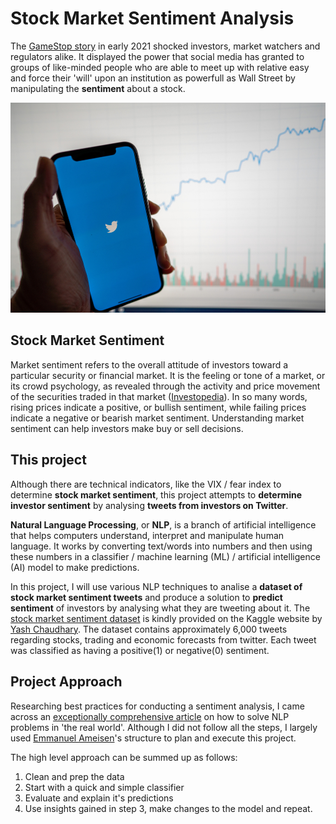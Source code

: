 # Stock Market Sentiment Analysis

The [GameStop story](https://www.nbcnews.com/business/business-news/gamestop-reddit-explainer-what-s-happening-stock-market-n1255922) in early 2021 shocked investors, market watchers and regulators alike.  It displayed the power that social media has granted to groups of like-minded people who are able to meet up with relative easy and force their 'will' upon an institution as powerfull as Wall Street by manipulating the **sentiment** about a stock.   

![](images/NLP-Stock-Market.jpg)

## Stock Market Sentiment
Market sentiment refers to the overall attitude of investors toward a particular security or financial market. It is the feeling or tone of a market, or its crowd psychology, as revealed through the activity and price movement of the securities traded in that market ([Investopedia](https://www.investopedia.com/terms/m/marketsentiment.asp)).  In so many words, rising prices indicate a positive, or bullish sentiment, while failing prices indicate a negative or bearish market sentiment. Understanding market sentiment can help investors make buy or sell decisions.

## This project

Although there are technical indicators, like the VIX / fear index to determine **stock market sentiment**, this project attempts to **determine investor sentiment** by analysing **tweets from investors on Twitter**.

**Natural Language Processing**, or **NLP**, is a branch of artificial intelligence that helps computers understand, interpret and manipulate human language.  It works by converting text/words into numbers and then using these numbers in a classifier / machine learning (ML) / artificial intelligence (AI)  model to make predictions.

In this project, I will use various NLP techniques to analise a **dataset of stock market sentiment tweets** and produce a solution to **predict sentiment** of investors by analysing what they are tweeting about it.  The [stock market sentiment dataset](https://www.kaggle.com/yash612/stockmarket-sentiment-dataset) is kindly provided on the Kaggle website by [Yash Chaudhary](https://www.kaggle.com/yash612).  The dataset contains approximately 6,000 tweets regarding stocks, trading and economic forecasts from twitter.  Each tweet was classified as having a positive(1) or negative(0) sentiment. 

## Project Approach 

Researching best practices for conducting a sentiment analysis, I came across an [exceptionally comprehensive article](https://blog.insightdatascience.com/how-to-solve-90-of-nlp-problems-a-step-by-step-guide-fda605278e4e) on how to solve NLP problems in 'the real world'.  Although I did not follow all the steps, I largely used  [Emmanuel Ameisen](https://medium.com/@EmmanuelAmeisen)'s structure to plan and execute this project.

The high level approach can be summed up as follows:

1.   Clean and prep the data
2.   Start with a quick and simple classifier
3.   Evaluate and explain it's predictions
4.   Use insights gained in step 3, make changes to the model and repeat. 

